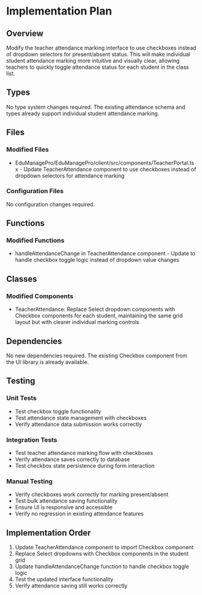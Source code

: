 # Implementation Plan

## Overview
Modify the teacher attendance marking interface to use checkboxes instead of dropdown selectors for present/absent status. This will make individual student attendance marking more intuitive and visually clear, allowing teachers to quickly toggle attendance status for each student in the class list.

## Types
No type system changes required. The existing attendance schema and types already support individual student attendance marking.

## Files
### Modified Files
- EduManagePro/EduManagePro/client/src/components/TeacherPortal.tsx - Update TeacherAttendance component to use checkboxes instead of dropdown selectors for attendance marking

### Configuration Files
No configuration changes required.

## Functions
### Modified Functions
- handleAttendanceChange in TeacherAttendance component - Update to handle checkbox toggle logic instead of dropdown value changes

## Classes
### Modified Components
- TeacherAttendance: Replace Select dropdown components with Checkbox components for each student, maintaining the same grid layout but with clearer individual marking controls

## Dependencies
No new dependencies required. The existing Checkbox component from the UI library is already available.

## Testing
### Unit Tests
- Test checkbox toggle functionality
- Test attendance state management with checkboxes
- Verify attendance data submission works correctly

### Integration Tests
- Test teacher attendance marking flow with checkboxes
- Verify attendance saves correctly to database
- Test checkbox state persistence during form interaction

### Manual Testing
- Verify checkboxes work correctly for marking present/absent
- Test bulk attendance saving functionality
- Ensure UI is responsive and accessible
- Verify no regression in existing attendance features

## Implementation Order
1. Update TeacherAttendance component to import Checkbox component
2. Replace Select dropdowns with Checkbox components in the student grid
3. Update handleAttendanceChange function to handle checkbox toggle logic
4. Test the updated interface functionality
5. Verify attendance saving still works correctly
